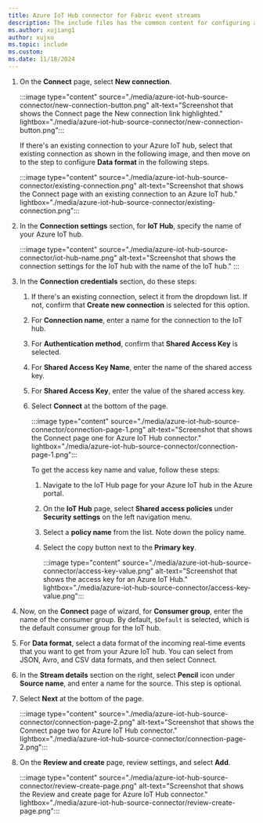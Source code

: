 ```yaml
---
title: Azure IoT Hub connector for Fabric event streams
description: The include files has the common content for configuring an Azure IoT Hub connector for Fabric event streams and Real-Time hub. 
ms.author: xujiang1
author: xujxu
ms.topic: include
ms.custom:
ms.date: 11/18/2024
---
```


1. On the **Connect** page, select **New connection**.

    :::image type="content" source="./media/azure-iot-hub-source-connector/new-connection-button.png" alt-text="Screenshot that shows the Connect page the New connection link highlighted." lightbox="./media/azure-iot-hub-source-connector/new-connection-button.png":::     

    If there's an existing connection to your Azure IoT hub, select that existing connection as shown in the following image, and then move on to the step to configure **Data format** in the following steps.

    :::image type="content" source="./media/azure-iot-hub-source-connector/existing-connection.png" alt-text="Screenshot that shows the Connect page with an existing connection to an Azure IoT hub." lightbox="./media/azure-iot-hub-source-connector/existing-connection.png":::    
1. In the **Connection settings** section, for **IoT Hub**, specify the name of your Azure IoT hub.

    :::image type="content" source="./media/azure-iot-hub-source-connector/iot-hub-name.png" alt-text="Screenshot that shows the connection settings for the IoT hub with the name of the IoT hub." :::        
1. In the **Connection credentials** section, do these steps:
    1. If there's an existing connection, select it from the dropdown list. If not, confirm that **Create new connection** is selected for this option.
    1. For **Connection name**, enter a name for the connection to the IoT hub.
    1. For **Authentication method**, confirm that **Shared Access Key** is selected.
    1. For **Shared Access Key Name**, enter the name of the shared access key. 
    1. For **Shared Access Key**, enter the value of the shared access key.
    1. Select **Connect** at the bottom of the page.
        
        :::image type="content" source="./media/azure-iot-hub-source-connector/connection-page-1.png" alt-text="Screenshot that shows the Connect page one for Azure IoT Hub connector." lightbox="./media/azure-iot-hub-source-connector/connection-page-1.png":::

        To get the access key name and value, follow these steps: 
        1. Navigate to the IoT Hub page for your Azure IoT hub in the Azure portal. 
        1. On the **IoT Hub** page, select **Shared access policies** under **Security settings** on the left navigation menu.
        1. Select a **policy name** from the list. Note down the policy name.
        1. Select the copy button next to the **Primary key**. 
    
            :::image type="content" source="./media/azure-iot-hub-source-connector/access-key-value.png" alt-text="Screenshot that shows the access key for an Azure IoT Hub." lightbox="./media/azure-iot-hub-source-connector/access-key-value.png":::                        
1. Now, on the **Connect** page of wizard, for **Consumer group**, enter the name of the consumer group. By default, `$Default` is selected, which is the default consumer group for the IoT hub. 
1. For **Data format**, select a data format of the incoming real-time events that you want to get from your Azure IoT hub. You can select from JSON, Avro, and CSV data formats, and then select Connect.
1. In the **Stream details** section on the right, select **Pencil** icon under **Source name**, and enter a name for the source. This step is optional. 
1. Select **Next** at the bottom of the page. 
    
    :::image type="content" source="./media/azure-iot-hub-source-connector/connection-page-2.png" alt-text="Screenshot that shows the Connect page two for Azure IoT Hub connector." lightbox="./media/azure-iot-hub-source-connector/connection-page-2.png":::        
1. On the **Review and create** page, review settings, and select **Add**. 

    :::image type="content" source="./media/azure-iot-hub-source-connector/review-create-page.png" alt-text="Screenshot that shows the Review and create page for Azure IoT Hub connector." lightbox="./media/azure-iot-hub-source-connector/review-create-page.png":::        
